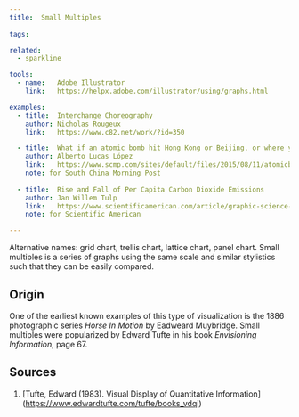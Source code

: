 ```yaml
---
title:  Small Multiples
  
tags:

related:
  - sparkline

tools:
  - name:   Adobe Illustrator
    link:   https://helpx.adobe.com/illustrator/using/graphs.html

examples:
  - title:  Interchange Choreography
    author: Nicholas Rougeux
    link:   https://www.c82.net/work/?id=350

  - title:  What if an atomic bomb hit Hong Kong or Beijing, or where you live
    author: Alberto Lucas López
    link:   https://www.scmp.com/sites/default/files/2015/08/11/atomicbombs.png
    note: for South China Morning Post
    
  - title:  Rise and Fall of Per Capita Carbon Dioxide Emissions
    author: Jan Willem Tulp
    link:   https://www.scientificamerican.com/article/graphic-science-co2-emissions-shrink-in-a-few-cases/
    note: for Scientific American

---
```


Alternative names: grid chart, trellis chart, lattice chart, panel chart. Small multiples is a series of graphs using the same scale and similar stylistics such that they can be easily compared. 

<!--more-->

## Origin

One of the earliest known examples of this type of visualization is the 1886 photographic series <cite>Horse In Motion</cite> by Eadweard Muybridge. Small multiples were popularized by Edward Tufte in his book *Envisioning Information*, page 67.

## Sources
1. [Tufte, Edward (1983). Visual Display of Quantitative Information] (https://www.edwardtufte.com/tufte/books_vdqi)
